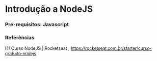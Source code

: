 # Introdução a NodeJS
### Pré-requisitos: Javascript
### Referências
[1] Curso NodeJS | Rocketseat , https://rocketseat.com.br/starter/curso-gratuito-nodejs
